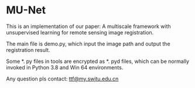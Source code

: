 # MU-Net

This is an implementation of our paper: A multiscale framework with unsupervised learning for remote sensing image registration.

The main file is demo.py, which input the image path and output the registration result.

Some *. py files in tools are encrypted as *. pyd files, which can be normally invoked in Python 3.8 and Win 64 environments.

Any question pls contact: ttf@my.swjtu.edu.cn
